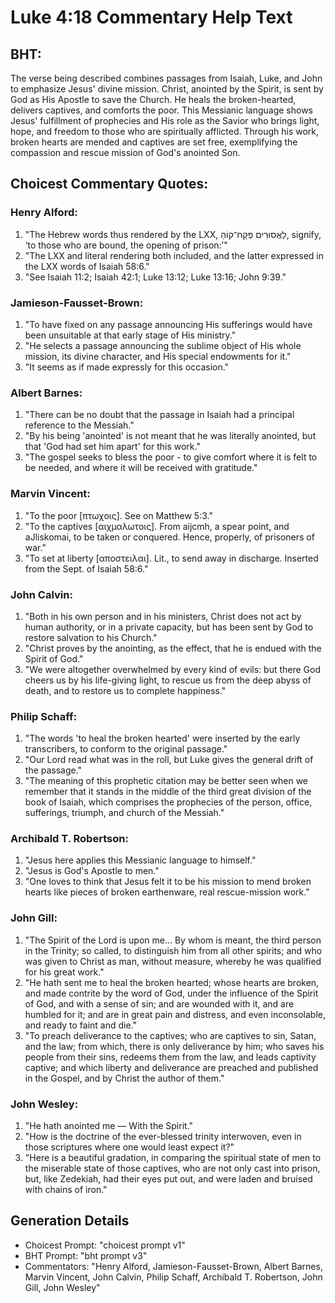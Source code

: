 # Luke 4:18 Commentary Help Text

## BHT:
The verse being described combines passages from Isaiah, Luke, and John to emphasize Jesus' divine mission. Christ, anointed by the Spirit, is sent by God as His Apostle to save the Church. He heals the broken-hearted, delivers captives, and comforts the poor. This Messianic language shows Jesus' fulfillment of prophecies and His role as the Savior who brings light, hope, and freedom to those who are spiritually afflicted. Through his work, broken hearts are mended and captives are set free, exemplifying the compassion and rescue mission of God's anointed Son.

## Choicest Commentary Quotes:
### Henry Alford:
1. "The Hebrew words thus rendered by the LXX, לַאֲסוּרִים פְּקַח־קוֹהַ, signify, ‘to those who are bound, the opening of prison:’"
2. "The LXX and literal rendering both included, and the latter expressed in the LXX words of Isaiah 58:6."
3. "See Isaiah 11:2; Isaiah 42:1; Luke 13:12; Luke 13:16; John 9:39."

### Jamieson-Fausset-Brown:
1. "To have fixed on any passage announcing His sufferings would have been unsuitable at that early stage of His ministry."
2. "He selects a passage announcing the sublime object of His whole mission, its divine character, and His special endowments for it."
3. "It seems as if made expressly for this occasion."

### Albert Barnes:
1. "There can be no doubt that the passage in Isaiah had a principal reference to the Messiah."
2. "By his being 'anointed' is not meant that he was literally anointed, but that 'God had set him apart' for this work."
3. "The gospel seeks to bless the poor - to give comfort where it is felt to be needed, and where it will be received with gratitude."

### Marvin Vincent:
1. "To the poor [πτωχοις]. See on Matthew 5:3." 
2. "To the captives [αιχμαλωτοις]. From aijcmh, a spear point, and aJliskomai, to be taken or conquered. Hence, properly, of prisoners of war." 
3. "To set at liberty [αποστειλαι]. Lit., to send away in discharge. Inserted from the Sept. of Isaiah 58:6."

### John Calvin:
1. "Both in his own person and in his ministers, Christ does not act by human authority, or in a private capacity, but has been sent by God to restore salvation to his Church."
2. "Christ proves by the anointing, as the effect, that he is endued with the Spirit of God."
3. "We were altogether overwhelmed by every kind of evils: but there God cheers us by his life-giving light, to rescue us from the deep abyss of death, and to restore us to complete happiness."

### Philip Schaff:
1. "The words 'to heal the broken hearted' were inserted by the early transcribers, to conform to the original passage." 
2. "Our Lord read what was in the roll, but Luke gives the general drift of the passage." 
3. "The meaning of this prophetic citation may be better seen when we remember that it stands in the middle of the third great division of the book of Isaiah, which comprises the prophecies of the person, office, sufferings, triumph, and church of the Messiah."

### Archibald T. Robertson:
1. "Jesus here applies this Messianic language to himself."
2. "Jesus is God's Apostle to men."
3. "One loves to think that Jesus felt it to be his mission to mend broken hearts like pieces of broken earthenware, real rescue-mission work."

### John Gill:
1. "The Spirit of the Lord is upon me... By whom is meant, the third person in the Trinity; so called, to distinguish him from all other spirits; and who was given to Christ as man, without measure, whereby he was qualified for his great work."
2. "He hath sent me to heal the broken hearted; whose hearts are broken, and made contrite by the word of God, under the influence of the Spirit of God, and with a sense of sin; and are wounded with it, and are humbled for it; and are in great pain and distress, and even inconsolable, and ready to faint and die."
3. "To preach deliverance to the captives; who are captives to sin, Satan, and the law; from which, there is only deliverance by him; who saves his people from their sins, redeems them from the law, and leads captivity captive; and which liberty and deliverance are preached and published in the Gospel, and by Christ the author of them."

### John Wesley:
1. "He hath anointed me — With the Spirit." 
2. "How is the doctrine of the ever-blessed trinity interwoven, even in those scriptures where one would least expect it?"
3. "Here is a beautiful gradation, in comparing the spiritual state of men to the miserable state of those captives, who are not only cast into prison, but, like Zedekiah, had their eyes put out, and were laden and bruised with chains of iron."


## Generation Details
- Choicest Prompt: "choicest prompt v1"
- BHT Prompt: "bht prompt v3"
- Commentators: "Henry Alford, Jamieson-Fausset-Brown, Albert Barnes, Marvin Vincent, John Calvin, Philip Schaff, Archibald T. Robertson, John Gill, John Wesley"
